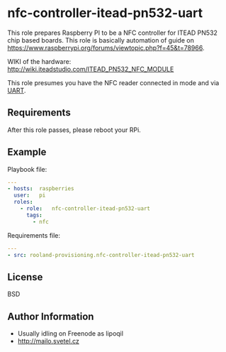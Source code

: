 # nfc-controller-itead-pn532-uart

This role prepares Raspberry PI to be a NFC controller for ITEAD PN532 chip based boards. This role is basically
automation of guide on https://www.raspberrypi.org/forums/viewtopic.php?f=45&t=78966.

WIKI of the hardware: http://wiki.iteadstudio.com/ITEAD_PN532_NFC_MODULE

This role presumes you have the NFC reader connected in mode and via [UART](https://electrosome.com/uart-raspberry-pi-python/).

## Requirements

After this role passes, please reboot your RPi.

## Example

Playbook file:

```yaml
---
- hosts:  raspberries
  user:   pi
  roles:
    - role:   nfc-controller-itead-pn532-uart
      tags:
        - nfc
```

Requirements file:

```yaml
---
- src: rooland-provisioning.nfc-controller-itead-pn532-uart
```

## License

BSD

## Author Information

- Usually idling on Freenode as lipoqil
- http://mailo.svetel.cz

